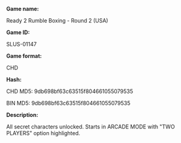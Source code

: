 **Game name:**

Ready 2 Rumble Boxing - Round 2 (USA)

**Game ID:**

SLUS-01147

**Game format:**

CHD

**Hash:**

CHD MD5: 9db698bf63c63515f804661055079535

BIN MD5: 9db698bf63c63515f804661055079535

**Description:**

All secret characters unlocked. Starts in ARCADE MODE with "TWO PLAYERS" option highlighted.